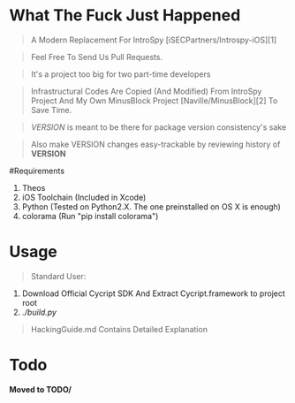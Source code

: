 # What The Fuck Just Happened
> A Modern Replacement For IntroSpy [iSECPartners/Introspy-iOS][1]

> Feel Free To Send Us Pull Requests. 

> It's a project too big for two part-time developers

> Infrastructural Codes Are Copied (And Modified) From IntroSpy Project And My Own MinusBlock Project [Naville/MinusBlock][2] To Save Time.

> *VERSION* is meant to be there for package version consistency's sake

> Also make VERSION changes easy-trackable by reviewing history of **VERSION**

#Requirements
1.  Theos
2.  iOS Toolchain (Included in Xcode)
3.  Python (Tested on Python2.X. The one preinstalled on OS X is enough)
4.  colorama (Run "pip install colorama")


# Usage
>Standard User:

1.	Download Official Cycript SDK And Extract Cycript.framework to project root
2.	*./build.py*

>HackingGuide.md Contains Detailed Explanation

# Todo

**Moved to TODO/**

